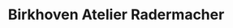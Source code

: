 ---
title: "Birkhoven Atelier Radermacher"
url: /oestrich-winkel/birkhoven-atelier-radermacher/
shop: Kleidung
---